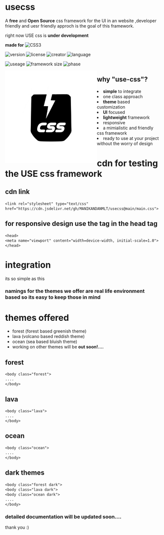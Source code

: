 # usecss

A **free** and **Open Source** css framework for the UI in an website ,developer friendly and uesr friendly approch is the goal of this framework. 

right now USE css is **under development**

**made for**
![CSS3](https://img.shields.io/badge/css3-%231572B6.svg?style=for-the-badge&logo=css3&logoColor=white)

![version](https://img.shields.io/badge/version-0.3-blue)
![license](https://img.shields.io/badge/license-MIT-reen)
![creator](https://img.shields.io/badge/creator-Manikandan.S-yellow)
![language](https://img.shields.io/badge/language-css-purple)

![useage](https://img.shields.io/badge/useage-OpenSource-white)
![framework size](https://img.shields.io/badge/framework.size-24kb-red)
![phase](https://img.shields.io/badge/phase-development-orange)

<img align="left" width="300" height="300" src="usecsslogo.png" margin="20px">

## why "use-css"?

<li> <b>simple</b> to integrate </li>
<li> one class approach </li>
<li> <b>theme</b> based customization</li>
<li> <b>UI</b> focused </li>
<li> <b>lightweight</b> framework </li>
<li> responsive </li>
<li> a mimialistic and friendly css framework </li> 
<li> ready to use at your project without the worry of design</li>




# cdn for testing the USE css framework

## cdn link 
```
<link rel="stylesheet" type="text/css" href="https://cdn.jsdelivr.net/gh/MANIKANDANMLT/usecss@main/main.css">
```

## for responsive design use the **<META> tag** in the head tag
```
<head>
<meta name="viewport" content="width=device-width, initial-scale=1.0">
</head>
```
# integration

its so simple as this

### namings for the themes we offer are real life environment based so its easy to keep those in mind

# themes offered

- forest  (forest based greenish theme)
- lava    (volcano based reddish theme)
- ocean   (sea based bluish theme)
- working on other themes will be **out soon!....**

## forest
```
<body class="forest">
....
</body>
```

## lava
```
<body class="lava">
....
</body>
```

## ocean
```
<body class="ocean">
....
</body>
```

## dark themes
```
<body class="forest dark">
<body class="lava dark">
<body class="ocean dark">
....
</body>
```

### detailed documentation will be updated soon....

thank you :)
